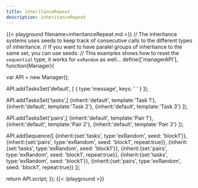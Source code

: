 ```yaml
---
title: inheritanceRepeat
description: inheritanceRepeat
---
```


{{< playground filename=inheritanceRepeat.md >}}
// The inheritance systems uses seeds to keep track of consecutive calls to the different types of inheritance.
// If you want to have paralel groups of inhertiance to the same set, you can use seeds.
// This examples shows how to reset the `sequential` type, it works for `exRandom` as well...
define(['managerAPI'], function(Manager){

  var API = new Manager();

  API.addTasksSet('default', [
    {
      type:'message',
      keys: ' '
    }
  ]);

  API.addTasksSet('tasks',[
    {inherit:'default', template:'Task 1'},
    {inherit:'default', template:'Task 2'},
    {inherit:'default', template:'Task 3'}
  ]);

  API.addTasksSet('pairs',[
    {inherit:'default', template:'Pair 1'},
    {inherit:'default', template:'Pair 2'},
    {inherit:'default', template:'Pair 3'}
  ]);


  API.addSequence([
    {inherit:{set:'tasks', type:'exRandom', seed: 'block1'}},
    {inherit:{set:'pairs', type:'exRandom', seed: 'block1', repeat:true}},
    {inherit:{set:'tasks', type:'exRandom', seed: 'block1'}},
    {inherit:{set:'pairs', type:'exRandom', seed: 'block1', repeat:true}},
    {inherit:{set:'tasks', type:'exRandom', seed: 'block1'}},
    {inherit:{set:'pairs', type:'exRandom', seed: 'block1', repeat:true}}
  ]);

  return API.script;
});
{{< /playground >}}
